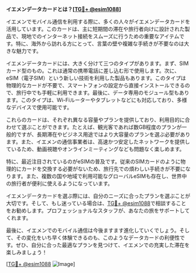 **イエメンデータカードとは？[[TG💪+ @esim1088](https://t.me/s/esim1088)]**

イエメンでモバイル通信を利用する際に、多くの人々がイエメンデータカードを活用しています。このカードは、主に短期間の滞在や旅行者向けに設計された製品で、現地でのインターネット接続をスムーズに行うための重要なアイテムです。特に、海外から訪れる方にとって、言葉の壁や複雑な手続きが不要なのは大きな魅力です。

イエメンデータカードには、大きく分けて三つのタイプがあります。まず、SIMカード型のもの。これは通常の携帯電話に差し込む形で使用します。次に、eSIM（電子SIM）という新しい技術を利用した製品もあります。このタイプは物理的なカードが不要で、スマートフォンの設定から直接インストールできるので、旅行中でも手軽に利用できます。最後に、データ専用のモジュール型もあります。このタイプは、Wi-Fiルーターやタブレットなどにも対応しており、多様なデバイスで使用可能です。

これらのカードは、それぞれ異なる容量やプランを提供しており、利用目的に合わせて選ぶことができます。たとえば、観光客であれば数GB程度のプランが一般的ですが、長期滞在やビジネス用途ではより大容量のプランを選ぶ必要があります。また、イエメンの通信事業者は、高速かつ安定したネットワークを提供しているため、動画視聴やオンラインミーティングなども問題なく楽しめます。

特に、最近注目されているのがeSIMの普及です。従来のSIMカードのように物理的にカードを交換する必要がないため、旅行先での煩わしい手続きが不要になります。また、複数の国や地域で利用可能なグローバルeSIMも存在し、世界中の旅行者が便利に使えるようになっています。

イエメンデータカードを選ぶ際には、自分のニーズに合ったプランを選ぶことが大切です。そして、もし迷っている場合は、[TG💪+ @esim1088](https://t.me/s/esim1088)で相談することをお勧めします。プロフェッショナルなスタッフが、あなたの旅をサポートしてくれます。

最後に、イエメンでのモバイル通信は今後ますます進化していくでしょう。そして、その変化をいち早く体験できるのも、このようなデータカードの利便性です。ぜひ、自分に合った最適なプランを見つけて、イエメンでの充実した滞在を楽しみましょう！

[[TG💪+ @esim1088](https://t.me/s/esim1088) ![Image](https://i.postimg.cc/Y0z9fWf4/image.png)]